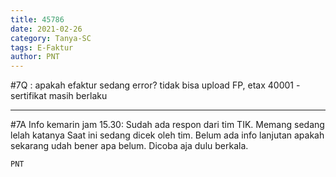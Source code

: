 ```yaml
---
title: 45786
date: 2021-02-26
category: Tanya-SC
tags: E-Faktur
author: PNT
---
```


#7Q : apakah efaktur sedang error? tidak bisa upload FP, etax 40001 - sertifikat masih berlaku

---

#7A Info kemarin jam 15.30: Sudah ada respon dari tim TIK. Memang sedang lelah katanya Saat ini sedang dicek oleh tim. Belum ada info lanjutan apakah sekarang udah bener apa belum. Dicoba aja dulu berkala.

`PNT`
